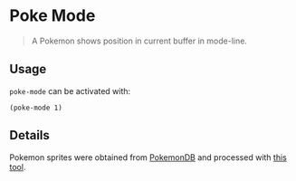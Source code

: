 # Poke Mode

> A Pokemon shows position in current buffer in mode-line.

## Usage

`poke-mode` can be activated with:

```elisp
(poke-mode 1)
```

## Details

Pokemon sprites were obtained from [PokemonDB](https://img.pokemondb.net/sprites/)
and processed with [this tool](https://github.com/RyanMillerC/poke-position-images).
